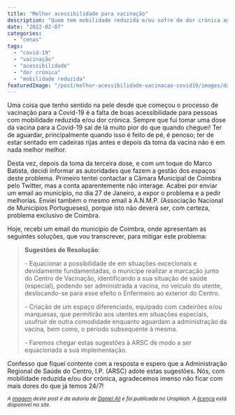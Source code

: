```yaml
---
title: "Melhor acessibilidade para vacinação"
description: "Quem tem mobilidade reduzida e/ou sofre de dor crónica agradece"
date: "2022-02-07"
categories: 
  - "cenas"
tags: 
  - "covid-19"
  - "vacinação"
  - "acessibilidade"
  - "dor crónica"
  - "mobilidade reduzida"
featuredImage: "/post/melhor-acessibilidade-vacinacao-covid19/images/daniel-ali-ju1yFZkrxVg-unsplash.jpg"
---
```


Uma coisa que tenho sentido na pele desde que começou o processo de vacinação para a Covid-19 é a falta de boas acessibilidade para pessoas com mobilidade reduzida e/ou dor crónica. Sempre que fui tomar uma dose da vacina para a Covid-19 saí de lá muito pior do que quando cheguei! Ter de aguardar, principalmente quando isso é feito de pé, é penoso; ter de estar sentado em cadeiras rijas antes e depois da toma da vacina não é em nada melhor melhor.

Desta vez, depois da toma da terceira dose, e com um toque do Marco Batista, decidi informar as autoridades que fazem a gestão dos espaços deste problema. Primeiro tentei contactar a Câmara Municipal de Coimbra pelo Twitter, mas a conta aparentemente não interage. Acabei por enviar um email ao município, no dia 27 de Janeiro, a expor o problema e a pedir melhorias. Enviei também o mesmo email à A.N.M.P. (Associação Nacional de Municípios Portugueses), porque isto não deverá ser, com certeza, problema exclusivo de Coimbra.

Hoje, recebi um email do município de Coimbra, onde apresentam as seguintes soluções, que vou transcrever, para mitigar este problema:

>  **Sugestões de Resolução**:
> 
>  \- Equacionar a possibilidade de em situações excecionais e devidamente  fundamentadas, o munícipe realizar a marcação junto do Centro de  Vacinação, identificando a sua situação de saúde (especial), podendo ser administrada a vacina, no veículo do utente, deslocando-se para esse  efeito o Enfermeiro ao exterior do Centro.
> 
>  \- Criação de um espaço diferenciado, equipado com cadeirões e/ou  marquesas, que permitirão aos utentes em situações especiais, usufruir  de outra comodidade enquanto aguardam a administração da vacina, bem  como, o período subsequente à mesma.
> 
>  \- Faremos chegar estas sugestões à ARSC de modo a ser equacionada a sua implementação.

Confesso que fiquei contente com a resposta e espero que a Administração Regional de Saúde do Centro, I.P. (ARSC) adote estas sugestões. Nós, com mobilidade reduzida e/ou dor crónica, agradecemos imenso não ficar com mais dores do que já temos 24/7!

<small>_A [imagem](https://unsplash.com/photos/ju1yFZkrxVg) deste post é da autoria de [Daniel Ali](https://unsplash.com/@untodesign_) e foi publicada no Unsplash. A [licença](https://unsplash.com/license) está disponível no site_.</small>

